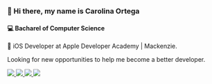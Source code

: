 ### 👋 Hi there, my name is Carolina Ortega
#### 💻 Bacharel of Computer Science
📱 iOS Developer at Apple Developer Academy | Mackenzie.

Looking for new opportunities to help me become a better developer.

<p align="left">
    <a href="https://www.linkedin.com/in/carolina-garcia-ortega/">
        <img src="https://img.shields.io/badge/Linkedin-0e76a8?&style=flat-square&logo=linkedin&logoColor=white" />
    </a>
    <a href="https://www.instagram.com/cahhortega/">
        <img src="https://img.shields.io/badge/Instagram-c13584?&style=flat-square&logo=instagram&logoColor=white" />
    </a>
    <a href = "mailto:cahhortega@gmail.com">
        <img src="https://img.shields.io/badge/-Gmail-%23333?style=flat-square&logo=gmail&logoColor=white" target="_blank">
    </a>
    <a href="https://www.facebook.com/cahh.ortega">
        <img src="https://img.shields.io/badge/Facebook-3b5998?&style=flat-square&logo=facebook&logoColor=white" />
    </a>
</p>
